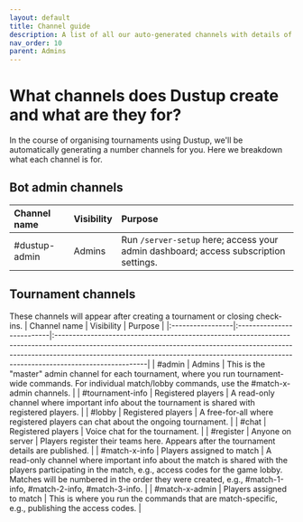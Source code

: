```yaml
---
layout: default
title: Channel guide
description: A list of all our auto-generated channels with details of what you'll be using them for
nav_order: 10
parent: Admins
---
```


# What channels does Dustup create and what are they for?

In the course of organising tournaments using Dustup, we'll be automatically generating a number channels for you. Here we breakdown what each channel is for.
 
## Bot admin channels

| Channel name  | Visibility | Purpose                                                                              |
|:--------------|:-----------|:-------------------------------------------------------------------------------------|
| #dustup-admin | Admins     | Run `/server-setup` here; access your admin dashboard; access subscription settings. |
 
## Tournament channels

These channels will appear after creating a tournament or closing check-ins.
| Channel name     | Visibility                | Purpose                                                                                                                                                                                                                                                            |
|:-----------------|:--------------------------|:-------------------------------------------------------------------------------------------------------------------------------------------------------------------------------------------------------------------------------------------------------------------|
| #admin           | Admins                    | This is the "master" admin channel for each tournament, where you run tournament-wide commands. For individual match/lobby commands, use the #match-x-admin channels.                                                                                              |
| #tournament-info | Registered players        | A read-only channel where important info about the tournament is shared with registered players.                                                                                                                                                                   |
| #lobby           | Registered players        | A free-for-all where registered players can chat about the ongoing tournament.                                                                                                                                                                                     |
| #chat            | Registered players        | Voice chat for the tournament.                                                                                                                                                                                                                                     |
| #register        | Anyone on server          | Players register their teams here. Appears after the tournament details are published.                                                                                                                                                                             |
| #match-x-info    | Players assigned to match | A read-only channel where important info about the match is shared with the players participating in the match, e.g., access codes for the game lobby. Matches will be numbered in the order they were created, e.g., #match-1-info, #match-2-info, #match-3-info. |
| #match-x-admin   | Players assigned to match | This is where you run the commands that are match-specific, e.g., publishing the access codes.                                                                                                                                                                     |
 
